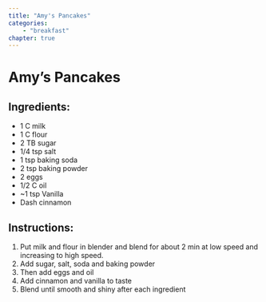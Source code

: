 ```yaml
---
title: "Amy's Pancakes"
categories:
    - "breakfast"
chapter: true
---
```

# Amy’s Pancakes

## Ingredients:

- 1 C milk
- 1 C flour
- 2 TB sugar
- 1/4 tsp salt
- 1 tsp baking soda
- 2 tsp baking powder
- 2 eggs
- 1/2 C oil
- ~1 tsp Vanilla
- Dash cinnamon

## Instructions:

1. Put milk and flour in blender and blend for about 2 min at low speed and increasing to high
speed.
2. Add sugar, salt, soda and baking powder
3. Then add eggs and oil
4. Add cinnamon and vanilla to taste
5. Blend until smooth and shiny after each ingredient
